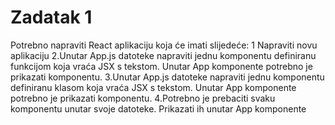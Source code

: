# Zadatak 1

Potrebno napraviti React aplikaciju koja će imati slijedeće:
1 Napraviti novu aplikaciju
2.Unutar App.js datoteke napraviti jednu komponentu definiranu funkcijom koja vraća JSX s tekstom.
Unutar App komponente potrebno je prikazati komponentu.
3.Unutar App.js datoteke napraviti jednu komponentu definiranu klasom koja vraća JSX s tekstom.
Unutar App komponente potrebno je prikazati komponentu.
4.Potrebno je prebaciti svaku komponentu unutar svoje datoteke. Prikazati ih unutar App komponente
